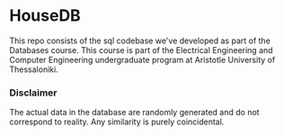 # HouseDB

This repo consists of the sql codebase we've developed as part of the Databases course. This course is part of the Electrical Engineering and Computer Engineering undergraduate program at Aristotle University of Thessaloniki.

### Disclaimer
The actual data in the database are randomly generated and do not correspond to reality. Any similarity is purely coincidental.
